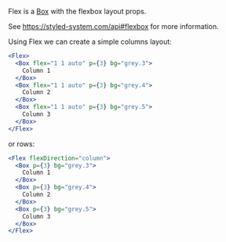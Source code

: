 Flex is a [Box](#/Primitives?id=box) with the flexbox layout props.

See https://styled-system.com/api#flexbox for more information.

Using Flex we can create a simple columns layout:

```jsx
<Flex>
  <Box flex="1 1 auto" p={3} bg="grey.3">
    Column 1
  </Box>
  <Box flex="1 1 auto" p={3} bg="grey.4">
    Column 2
  </Box>
  <Box flex="1 1 auto" p={3} bg="grey.5">
    Column 3
  </Box>
</Flex>
```

or rows:

```jsx
<Flex flexDirection="column">
  <Box p={3} bg="grey.3">
    Column 1
  </Box>
  <Box p={3} bg="grey.4">
    Column 2
  </Box>
  <Box p={3} bg="grey.5">
    Column 3
  </Box>
</Flex>
```
